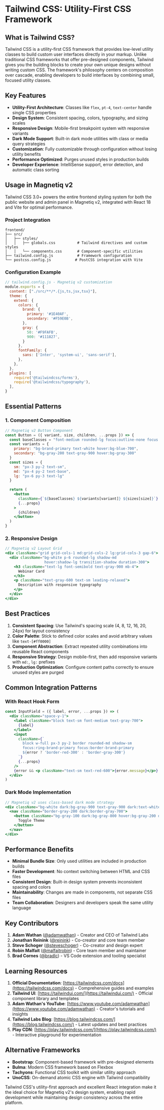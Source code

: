 # Tailwind CSS: Utility-First CSS Framework

## What is Tailwind CSS?

Tailwind CSS is a utility-first CSS framework that provides low-level utility classes to build custom user interfaces directly in your markup. Unlike traditional CSS frameworks that offer pre-designed components, Tailwind gives you the building blocks to create your own unique designs without writing custom CSS. The framework's philosophy centers on composition over cascade, enabling developers to build interfaces by combining small, focused utility classes.

## Key Features

- **Utility-First Architecture**: Classes like `flex`, `pt-4`, `text-center` handle single CSS properties
- **Design System**: Consistent spacing, colors, typography, and sizing scales
- **Responsive Design**: Mobile-first breakpoint system with responsive variants
- **Dark Mode Support**: Built-in dark mode utilities with class or media query strategies
- **Customization**: Fully customizable through configuration without losing utility benefits
- **Performance Optimized**: Purges unused styles in production builds
- **Developer Experience**: IntelliSense support, error detection, and automatic class sorting

## Usage in Magnetiq v2

Tailwind CSS 3.0+ powers the entire frontend styling system for both the public website and admin panel in Magnetiq v2, integrated with React 18 and Vite for optimal performance.

### Project Integration
```
frontend/
├── src/
│   ├── styles/
│   │   ├── globals.css          # Tailwind directives and custom styles
│   │   └── components.css       # Component-specific utilities
├── tailwind.config.js           # Framework configuration
└── postcss.config.js           # PostCSS integration with Vite
```

### Configuration Example
```javascript
// tailwind.config.js - Magnetiq v2 customization
module.exports = {
  content: ["./src/**/*.{js,ts,jsx,tsx}"],
  theme: {
    extend: {
      colors: {
        brand: {
          primary: '#1E40AF',
          secondary: '#F59E0B',
        },
        gray: {
          50: '#F9FAFB',
          900: '#111827',
        }
      },
      fontFamily: {
        sans: ['Inter', 'system-ui', 'sans-serif'],
      },
    },
  },
  plugins: [
    require('@tailwindcss/forms'),
    require('@tailwindcss/typography'),
  ],
}
```

## Essential Patterns

### 1. Component Composition
```jsx
// Magnetiq v2 Button Component
const Button = ({ variant, size, children, ...props }) => {
  const baseClasses = "font-medium rounded-lg focus:outline-none focus:ring-2"
  const variants = {
    primary: "bg-brand-primary text-white hover:bg-blue-700",
    secondary: "bg-gray-200 text-gray-900 hover:bg-gray-300"
  }
  const sizes = {
    sm: "px-3 py-2 text-sm",
    md: "px-4 py-2 text-base",
    lg: "px-6 py-3 text-lg"
  }
  
  return (
    <button 
      className={`${baseClasses} ${variants[variant]} ${sizes[size]}`}
      {...props}
    >
      {children}
    </button>
  )
}
```

### 2. Responsive Design
```jsx
// Magnetiq v2 Layout Grid
<div className="grid grid-cols-1 md:grid-cols-2 lg:grid-cols-3 gap-6">
  <div className="bg-white p-6 rounded-lg shadow-md 
                  hover:shadow-lg transition-shadow duration-300">
    <h3 className="text-lg font-semibold text-gray-900 mb-4">
      Webinar Card
    </h3>
    <p className="text-gray-600 text-sm leading-relaxed">
      Description with responsive typography
    </p>
  </div>
</div>
```

## Best Practices

1. **Consistent Spacing**: Use Tailwind's spacing scale (4, 8, 12, 16, 20, 24px) for layout consistency
2. **Color Palette**: Stick to defined color scales and avoid arbitrary values like `text-[#ff0000]`
3. **Component Abstraction**: Extract repeated utility combinations into reusable React components
4. **Responsive Strategy**: Design mobile-first, then add responsive variants with `md:`, `lg:` prefixes
5. **Production Optimization**: Configure content paths correctly to ensure unused styles are purged

## Common Integration Patterns

### With React Hook Form
```jsx
const InputField = ({ label, error, ...props }) => (
  <div className="space-y-1">
    <label className="block text-sm font-medium text-gray-700">
      {label}
    </label>
    <input 
      className={`
        block w-full px-3 py-2 border rounded-md shadow-sm
        focus:ring-brand-primary focus:border-brand-primary
        ${error ? 'border-red-300' : 'border-gray-300'}
      `}
      {...props}
    />
    {error && <p className="text-sm text-red-600">{error.message}</p>}
  </div>
)
```

### Dark Mode Implementation
```jsx
// Magnetiq v2 uses class-based dark mode strategy
<div className="bg-white dark:bg-gray-900 text-gray-900 dark:text-white">
  <nav className="border-gray-200 dark:border-gray-700">
    <button className="bg-gray-100 dark:bg-gray-800 hover:bg-gray-200 dark:hover:bg-gray-700">
      Toggle Theme
    </button>
  </nav>
</div>
```

## Performance Benefits

- **Minimal Bundle Size**: Only used utilities are included in production builds
- **Faster Development**: No context switching between HTML and CSS files
- **Consistent Design**: Built-in design system prevents inconsistent spacing and colors
- **Maintainability**: Changes are made in components, not separate CSS files
- **Team Collaboration**: Designers and developers speak the same utility language

## Key Contributors

1. **Adam Wathan** ([@adamwathan](https://twitter.com/adamwathan)) - Creator and CEO of Tailwind Labs
2. **Jonathan Reinink** ([@reinink](https://twitter.com/reinink)) - Co-creator and core team member
3. **Steve Schoger** ([@steveschoger](https://twitter.com/steveschoger)) - Co-creator and design expert
4. **Robin Malfait** ([@malfaitrobin](https://twitter.com/malfaitrobin)) - Core team member and maintainer
5. **Brad Cornes** ([@bradlc](https://twitter.com/bradlc)) - VS Code extension and tooling specialist

## Learning Resources

1. **Official Documentation**: [https://tailwindcss.com/docs](https://tailwindcss.com/docs) - Comprehensive guides and examples
2. **Tailwind UI**: [https://tailwindui.com/](https://tailwindui.com/) - Official component library and templates
3. **Adam Wathan's YouTube**: [https://www.youtube.com/adamwathan](https://www.youtube.com/adamwathan) - Creator's tutorials and insights
4. **Tailwind Labs Blog**: [https://blog.tailwindcss.com/](https://blog.tailwindcss.com/) - Latest updates and best practices
5. **Play CDN**: [https://play.tailwindcss.com/](https://play.tailwindcss.com/) - Interactive playground for experimentation

## Alternative Frameworks

- **Bootstrap**: Component-based framework with pre-designed elements
- **Bulma**: Modern CSS framework based on Flexbox
- **Tachyons**: Functional CSS toolkit with similar utility approach
- **UnoCSS**: On-demand atomic CSS engine with Tailwind compatibility

Tailwind CSS's utility-first approach and excellent React integration make it the ideal choice for Magnetiq v2's design system, enabling rapid development while maintaining design consistency across the entire platform.